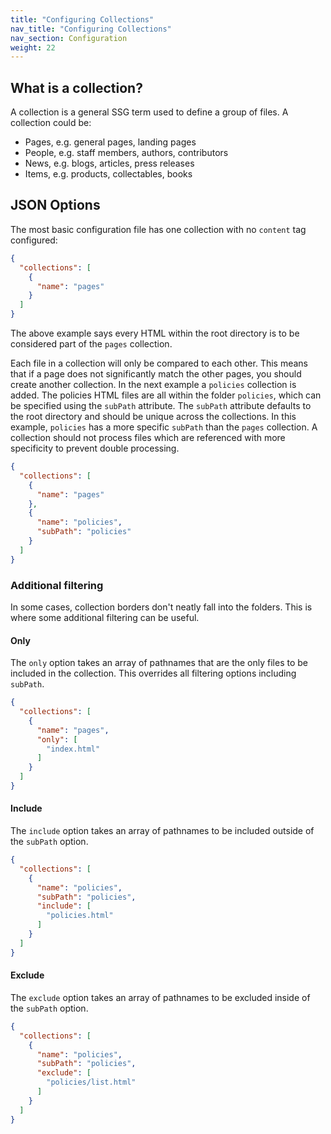 ```yaml
---
title: "Configuring Collections"
nav_title: "Configuring Collections"
nav_section: Configuration
weight: 22
---
```


## What is a collection?

A collection is a general SSG term used to define a group of files. A collection could be:

- Pages, e.g. general pages, landing pages
- People, e.g. staff members, authors, contributors
- News, e.g. blogs, articles, press releases
- Items, e.g. products, collectables, books

## JSON Options

The most basic configuration file has one collection with no `content` tag configured:

```json
{
  "collections": [
    {
      "name": "pages"
    }
  ]
}
```

The above example says every HTML within the root directory is to be considered part of the `pages` collection.

Each file in a collection will only be compared to each other. This means that if a page does not significantly match the other pages, you should create another collection. In the next example a `policies` collection is added. The policies HTML files are all within the folder `policies`, which can be specified using the `subPath` attribute. The `subPath` attribute defaults to the root directory and should be unique across the collections. In this example, `policies` has a more specific `subPath` than the  `pages` collection. A collection should not process files which are referenced with more specificity to prevent double processing.

```json
{
  "collections": [
    {
      "name": "pages"
    },
    {
      "name": "policies",
      "subPath": "policies"
    }
  ]
}
```

### Additional filtering
In some cases, collection borders don't neatly fall into the folders. This is where some additional filtering can be useful.

#### Only

The `only` option takes an array of pathnames that are the only files to be included in the collection. This overrides all filtering options including `subPath`.

```json
{
  "collections": [
    {
      "name": "pages",
      "only": [
        "index.html"
      ]
    }
  ]
}
```

#### Include

The `include` option takes an array of pathnames to be included outside of the `subPath` option.

```json
{
  "collections": [
    {
      "name": "policies",
      "subPath": "policies",
      "include": [
        "policies.html"
      ]
    }
  ]
}
```

#### Exclude

The `exclude` option takes an array of pathnames to be excluded inside of the `subPath` option.

```json
{
  "collections": [
    {
      "name": "policies",
      "subPath": "policies",
      "exclude": [
        "policies/list.html"
      ]
    }
  ]
}
```
